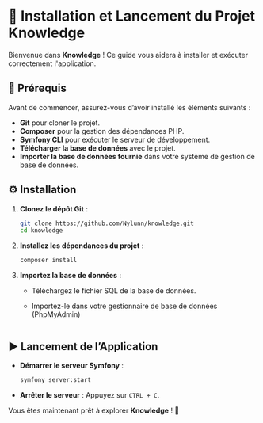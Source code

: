 # 🚀 Installation et Lancement du Projet Knowledge

Bienvenue dans **Knowledge** ! Ce guide vous aidera à installer et exécuter correctement l'application.

## 📌 Prérequis

Avant de commencer, assurez-vous d’avoir installé les éléments suivants :

- **Git** pour cloner le projet.
- **Composer** pour la gestion des dépendances PHP.
- **Symfony CLI** pour exécuter le serveur de développement.
- **Télécharger la base de données** avec le projet.
- **Importer la base de données fournie** dans votre système de gestion de base de données.

## ⚙️ Installation

1. **Clonez le dépôt Git** :
   ```bash
   git clone https://github.com/Nylunn/knowledge.git
   cd knowledge
   ```
2. **Installez les dépendances du projet** :
   ```bash
   composer install
   ```
3. **Importez la base de données** :

   - Téléchargez le fichier SQL de la base de données.
   - Importez-le dans votre gestionnaire de base de données (PhpMyAdmin)

     ```

     ```

## ▶️ Lancement de l’Application

- **Démarrer le serveur Symfony** :
  ```bash
  symfony server:start
  ```
- **Arrêter le serveur** :
  Appuyez sur `CTRL + C`.

Vous êtes maintenant prêt à explorer **Knowledge** ! 🚀
